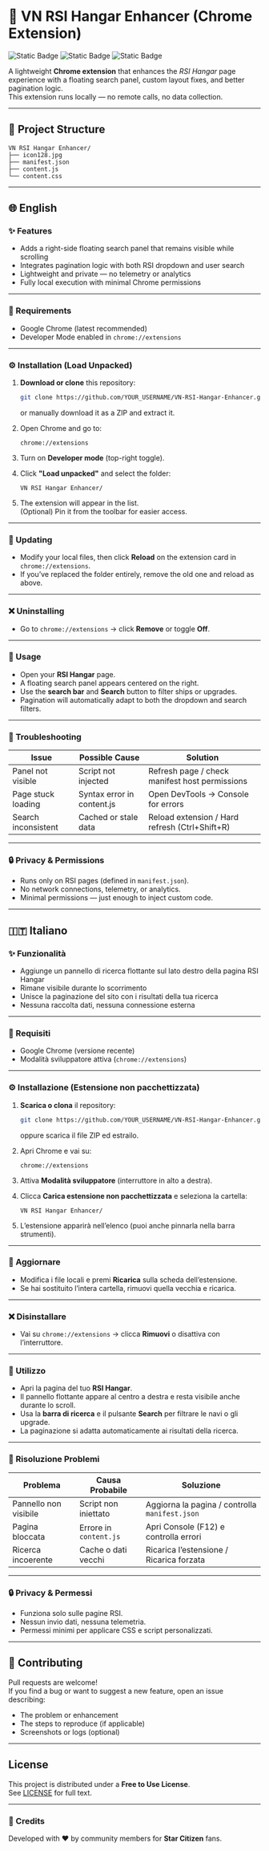 # 🚀 VN RSI Hangar Enhancer (Chrome Extension)

![Static Badge](https://img.shields.io/badge/Version-0.1.0-blue)
![Static Badge](https://img.shields.io/badge/License-Free%20to%20Use-green)
![Static Badge](https://img.shields.io/badge/Chrome-Extension-orange)

A lightweight **Chrome extension** that enhances the *RSI Hangar* page experience with a floating search panel, custom layout fixes, and better pagination logic.  
This extension runs locally — no remote calls, no data collection.

---

## 📂 Project Structure

```
VN RSI Hangar Enhancer/
├── icon128.jpg
├── manifest.json
├── content.js
└── content.css
```

---

## 🌐 English

### ✨ Features
- Adds a right-side floating search panel that remains visible while scrolling  
- Integrates pagination logic with both RSI dropdown and user search  
- Lightweight and private — no telemetry or analytics  
- Fully local execution with minimal Chrome permissions  

---

### 🧩 Requirements
- Google Chrome (latest recommended)
- Developer Mode enabled in `chrome://extensions`

---

### ⚙️ Installation (Load Unpacked)

1. **Download or clone** this repository:
   ```bash
   git clone https://github.com/YOUR_USERNAME/VN-RSI-Hangar-Enhancer.git
   ```
   or manually download it as a ZIP and extract it.

2. Open Chrome and go to:
   ```
   chrome://extensions
   ```

3. Turn on **Developer mode** (top-right toggle).

4. Click **"Load unpacked"** and select the folder:
   ```
   VN RSI Hangar Enhancer/
   ```

5. The extension will appear in the list.  
   (Optional) Pin it from the toolbar for easier access.

---

### 🔁 Updating
- Modify your local files, then click **Reload** on the extension card in `chrome://extensions`.  
- If you’ve replaced the folder entirely, remove the old one and reload as above.

---

### ❌ Uninstalling
- Go to `chrome://extensions` → click **Remove** or toggle **Off**.

---

### 🧭 Usage
- Open your **RSI Hangar** page.
- A floating search panel appears centered on the right.
- Use the **search bar** and **Search** button to filter ships or upgrades.
- Pagination will automatically adapt to both the dropdown and search filters.

---

### 🧰 Troubleshooting

| Issue | Possible Cause | Solution |
|-------|----------------|-----------|
| Panel not visible | Script not injected | Refresh page / check manifest host permissions |
| Page stuck loading | Syntax error in content.js | Open DevTools → Console for errors |
| Search inconsistent | Cached or stale data | Reload extension / Hard refresh (Ctrl+Shift+R) |

---

### 🔒 Privacy & Permissions
- Runs only on RSI pages (defined in `manifest.json`).
- No network connections, telemetry, or analytics.
- Minimal permissions — just enough to inject custom code.

---

## 🇮🇹 Italiano

### ✨ Funzionalità
- Aggiunge un pannello di ricerca flottante sul lato destro della pagina RSI Hangar  
- Rimane visibile durante lo scorrimento  
- Unisce la paginazione del sito con i risultati della tua ricerca  
- Nessuna raccolta dati, nessuna connessione esterna  

---

### 🧩 Requisiti
- Google Chrome (versione recente)
- Modalità sviluppatore attiva (`chrome://extensions`)

---

### ⚙️ Installazione (Estensione non pacchettizzata)

1. **Scarica o clona** il repository:
   ```bash
   git clone https://github.com/YOUR_USERNAME/VN-RSI-Hangar-Enhancer.git
   ```
   oppure scarica il file ZIP ed estrailo.

2. Apri Chrome e vai su:
   ```
   chrome://extensions
   ```

3. Attiva **Modalità sviluppatore** (interruttore in alto a destra).

4. Clicca **Carica estensione non pacchettizzata** e seleziona la cartella:
   ```
   VN RSI Hangar Enhancer/
   ```

5. L’estensione apparirà nell’elenco (puoi anche pinnarla nella barra strumenti).

---

### 🔁 Aggiornare
- Modifica i file locali e premi **Ricarica** sulla scheda dell’estensione.  
- Se hai sostituito l’intera cartella, rimuovi quella vecchia e ricarica.

---

### ❌ Disinstallare
- Vai su `chrome://extensions` → clicca **Rimuovi** o disattiva con l’interruttore.

---

### 🧭 Utilizzo
- Apri la pagina del tuo **RSI Hangar**.  
- Il pannello flottante appare al centro a destra e resta visibile anche durante lo scroll.  
- Usa la **barra di ricerca** e il pulsante **Search** per filtrare le navi o gli upgrade.  
- La paginazione si adatta automaticamente ai risultati della ricerca.

---

### 🧰 Risoluzione Problemi

| Problema | Causa Probabile | Soluzione |
|-----------|----------------|------------|
| Pannello non visibile | Script non iniettato | Aggiorna la pagina / controlla `manifest.json` |
| Pagina bloccata | Errore in `content.js` | Apri Console (F12) e controlla errori |
| Ricerca incoerente | Cache o dati vecchi | Ricarica l’estensione / Ricarica forzata |

---

### 🔒 Privacy & Permessi
- Funziona solo sulle pagine RSI.  
- Nessun invio dati, nessuna telemetria.  
- Permessi minimi per applicare CSS e script personalizzati.

---

## 🤝 Contributing
Pull requests are welcome!  
If you find a bug or want to suggest a new feature, open an issue describing:
- The problem or enhancement
- The steps to reproduce (if applicable)
- Screenshots or logs (optional)

---

## License
This project is distributed under a **Free to Use License**.  
See [LICENSE](./LICENSE) for full text.

---

### 💬 Credits
Developed with ❤️ by community members for **Star Citizen** fans.
